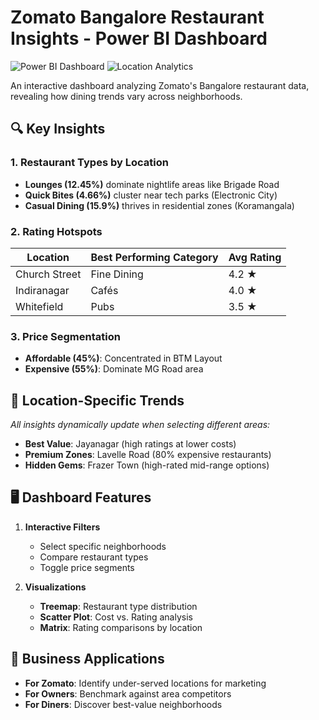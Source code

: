 # Zomato Bangalore Restaurant Insights - Power BI Dashboard

![Power BI Dashboard](https://img.shields.io/badge/Power_BI-Dashboard-yellow) 
![Location Analytics](https://img.shields.io/badge/Analytics-Location_Intelligence-blue)

An interactive dashboard analyzing Zomato's Bangalore restaurant data, revealing how dining trends vary across neighborhoods.

## 🔍 Key Insights

### 1. Restaurant Types by Location
- **Lounges (12.45%)** dominate nightlife areas like Brigade Road
- **Quick Bites (4.66%)** cluster near tech parks (Electronic City)
- **Casual Dining (15.9%)** thrives in residential zones (Koramangala)

### 2. Rating Hotspots
| Location          | Best Performing Category | Avg Rating |
|-------------------|--------------------------|------------|
| Church Street     | Fine Dining              | 4.2 ★      |
| Indiranagar       | Cafés                    | 4.0 ★      |
| Whitefield        | Pubs                     | 3.5 ★      |

### 3. Price Segmentation
- **Affordable (45%)**: Concentrated in BTM Layout
- **Expensive (55%)**: Dominate MG Road area

## 📍 Location-Specific Trends
*All insights dynamically update when selecting different areas:*
- **Best Value**: Jayanagar (high ratings at lower costs)
- **Premium Zones**: Lavelle Road (80% expensive restaurants)
- **Hidden Gems**: Frazer Town (high-rated mid-range options)

## 🖥️ Dashboard Features
1. **Interactive Filters**
   - Select specific neighborhoods
   - Compare restaurant types
   - Toggle price segments

2. **Visualizations**
   - **Treemap**: Restaurant type distribution
   - **Scatter Plot**: Cost vs. Rating analysis
   - **Matrix**: Rating comparisons by location

## 💼 Business Applications
- **For Zomato**: Identify under-served locations for marketing
- **For Owners**: Benchmark against area competitors
- **For Diners**: Discover best-value neighborhoods
